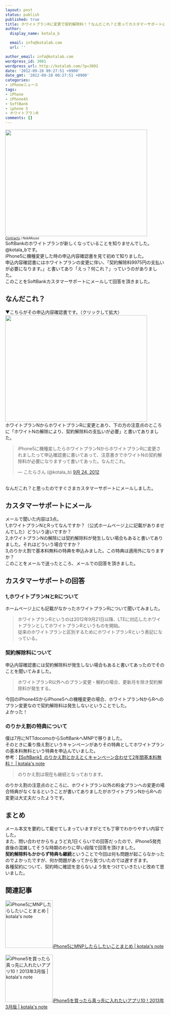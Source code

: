 ```yaml
---
layout: post
status: publish
published: true
title: ホワイトプランRに変更で契約解除料！？なんだこれ？と思ってカスタマーサポートにメールしてみた！
author:
  display_name: kotala_b

  email: info@kotalab.com
  url: ''

author_email: info@kotalab.com
wordpress_id: 3001
wordpress_url: http://kotalab.com/?p=3001
date: '2012-09-28 09:27:51 +0900'
date_gmt: '2012-09-28 00:27:51 +0900'
categories:
- iPhoneニュース
tags:
- iPhone
- iPhone4S
- SoftBank
- iphone 5
- ホワイトプランR
comments: []
---
```

<p><a href="http://kotalab.com/wp-content/uploads/whiteplan_120928_01.jpg"><img src="http://kotalab.com/wp-content/uploads/whiteplan_120928_01.jpg" alt="" title="whiteplan_120928_01" width="448" height="336" class="alignnone size-full wp-image-3012" /></a><br />
<span style="font-size:10px;"><a href="http://www.flickr.com/photos/nobmouse/4052848608/" target="_blank">Contracts</a> / NobMouse</span><br />
SoftBankのホワイトプランが新しくなっていることを知りませんでした。@kotala_bです。<br />
iPhone5に機種変更した時の申込内容確認書を見て初めて知りました。<br />
申込内容確認書にはホワイトプランの変更に伴い、「契約解除料9975円の支払いが必要になります。」と書いてあり「えっ？何これ？」っていうのがありました。<br />
このことをSoftBankカスタマーサポートにメールして回答を頂きました。<br />
<!--more--></p>
<h2>なんだこれ？</h2>
<p>▼こちらがその申込内容確認書です。（クリックして拡大）<br />
<a href="http://kotalab.com/wp-content/uploads/whiteplan_120928.jpg" target="_blank"><img src="http://kotalab.com/wp-content/uploads/whiteplan_120928.jpg" alt="" title="whiteplan_120928" width="448" height="336" class="alignnone size-full wp-image-3005" /></a><br />
ホワイトプランNからホワイトプランRに変更とあり、下の方の注意点のところに「ホワイトNの解除により、契約解除料の支払いが必要」と書いてありました。</p>
<blockquote class="twitter-tweet" lang="ja"><p>iPhone5に機種変したらホワイトプランNからホワイトプランRに変更されましたって申込確認書に書いてあって、注意書きでホワイトNの契約解除料が必要になりますって書いてあった。なんだこれ。</p>
<p>&mdash; こたらさん (@kotala_b) <a href="https://twitter.com/kotala_b/status/250071361018552320" data-datetime="2012-09-24T03:17:13+00:00">9月 24, 2012</a></p></blockquote>
<p><script src="//platform.twitter.com/widgets.js" charset="utf-8"></script><br />
なんだこれ？と思ったのですぐさまカスタマーサポートにメールしました。</p>
<h2>カスタマーサポートにメール</h2>
<p>メールで聞いた内容は3点。<br />
1,ホワイトプランNとRってなんですか？（公式ホームページ上に記載がありませんでした）どういう違いですか？<br />
2,ホワイトプランNの解除には契約解除料が発生しない場合もあると書いてありました。それはどういう場合ですか？<br />
3,のりかえ割で基本料無料の特典を申込みました。この特典は適用外になりますか？<br />
このことをメールで送ったところ、メールでの回答を頂きました。</p>
<h2>カスタマーサポートの回答</h2>
<h3>1,ホワイトプランNとRについて</h3>
<p>ホームページ上にも記載がなかったホワイトプランRについて聞いてみました。</p>
<blockquote><p>ホワイトプランRというのは2012年9月21日以降、LTEに対応したホワイトプランとしてホワイトプランRというものを開始。<br />
従来のホワイトプランと区別するためにホワイトプランRという表記になっている。</p></blockquote>
<h3>契約解除料について</h3>
<p>申込内容確認書には契約解除料が発生しない場合もあると書いてあったのでそのことを聞いてみました。</p>
<blockquote><p>ホワイトプランR以外へのプラン変更・解約の場合、更新月を除き契約解除料が発生する。
</p></blockquote>
<p>今回のiPhone4SからiPhone5への機種変更の場合、ホワイトプランNからRへのプラン変更なので契約解除料は発生しないということでした。<br />
よかった！</p>
<h3>のりかえ割の特典について</h3>
<p>僕は7月にNTTdocomoからSoftBankへMNPで移りました。<br />
そのときに乗り換え割というキャンペーンがありその特典としてホワイトプランの基本料無料という特典を申込んでいました。<br />
参考：<a href="http://kotalab.com/softbank-welcome-norikae" target="_blank">【SoftBank】のりかえ割とかえとくキャンペーン合わせて2年間基本料無料！ | kotala's note</a></p>
<blockquote><p>のりかえ割は現在も継続となっております。</p></blockquote>
<p>のりかえ割の注意点のところに、ホワイトプラン以外の料金プランへの変更の場合特典がなくなるということが書いてありましたがホワイトプランNからRへの変更は大丈夫だったようです。</p>
<h2>まとめ</h2>
<p>メール本文を要約して載せてしまっていますがとても丁寧でわかりやすい内容でした。<br />
また、問い合わせからちょうど丸1日くらいでの回答だったので、iPhone5発売直後の混雑してそうな時期のわりに早い段階で回答を頂けました。<br />
<strong>契約解除料もかからず特典も継続</strong>ということで今回は何も問題が起こらなかったのでよかったですが、何か問題があってから気づいたのでは遅すぎます。<br />
各種契約について、契約時に確認を怠らないよう気をつけていきたいと改めて思いました。</p>
<h2 class="rele">関連記事</h2>
<p><a href="http://kotalab.com/mnp-iphone5" target="_blank"><img  class="alignleft" src="http://kotalab.com/wp-content/uploads/slooProImg_20130327212701.jpg" alt="iPhone5にMNPしたらしたいことまとめ | kotala's note" width="150" /></a><a href="http://kotalab.com/mnp-iphone5" target="_blank">iPhone5にMNPしたらしたいことまとめ | kotala's note</a><br style="clear:both;" /><br />
<a href="http://kotalab.com/iphone5-first10app" target="_blank"><img  class="alignleft" src="http://kotalab.com/wp-content/uploads/iPhone5app_130318-448x250.jpg" alt="iPhone5を買ったら真っ先に入れたいアプリ10！2013年3月版 | kotala's note" width="150" /></a><a href="http://kotalab.com/iphone5-first10app" target="_blank">iPhone5を買ったら真っ先に入れたいアプリ10！2013年3月版 | kotala's note</a><br style="clear:both;" /></p>
